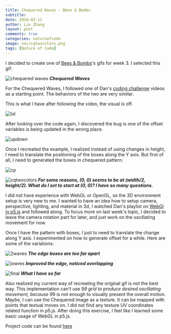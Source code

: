 ```yaml
---
title: Chequered Waves - Bees & Bombs
subtitle:
date: 2018-02-11
author: Lin Zhang
layout: post
comments: true
categories: natureofcode
image: noc/cqtwocolors.png
tags: [Nature of Code]
---
```


I decided to create one of [Bees & Bombs](https://beesandbombs.tumblr.com/)'s gifs for week 3. I selected this gif:

![chequered waves]({{site.baseurl}}/images/noc/chequeredwaves.gif)
***Chequered Waves***

<!-- ![sea urchin]({{site.baseurl}}/images/noc/seaurchin.gif)
***Sea Urchin*** -->

For the Chequered Waves, I followed one of Dan's [coding challenge](https://www.youtube.com/watch?v=H81Tdrmz2LA) videos as a starting point. The behaviors of the two are very similar.

This is what I have after following the video, the visual is off.

![lol](https://media.giphy.com/media/xThta2R12AHTZ3DNM4/giphy.gif)

After looking over the code again, I discovered the bug is one of the offset variables is being updated in the wrong place.

![updown](https://media.giphy.com/media/d3YI5l21Aiet66iI/giphy.gif)

Once I recreated the example, I realized instead of using changes in height, I need to translate the positioning of the boxes along the Y axis. But first of all, I need to generated the boxes in chequered pattern:

![cp]({{site.baseurl}}/images/noc/cp.png)

![cqtwocolors]({{site.baseurl}}/images/noc/cqtwocolors.png)
**_For some reasons, (0, 0) seems to be at (width/2, height/2). What do I set to start at (0, 0)? I have so many questions._**

I did not have experience with WebGL or OpenGL, so the 3D environment setup is very new to me. I wanted to have an idea how to setup camera, perspective, lighting, and material in 3d, I watched Dan's playlist on [WebGl in p5.js](https://www.youtube.com/watch?v=nqiKWXUX-o8&list=PLRqwX-V7Uu6bPhi8sS1hHJ77n3zRO9FR_) and followed along. To focus more on last week's topic, I decided to leave the camera rotation part for later, and just work on the oscillating movement for now.

Once I have the pattern with boxes, I just to need to translate the change along Y axis. I experimented on how to generate offset for a while. Here are some of the variations:

![2waves](https://media.giphy.com/media/1JKvv6q0eWJHpq2XL6/giphy.gif)
***The edge boxes are too far apart***

![lowres](https://media.giphy.com/media/THDh9LtRZHcH7alafn/giphy.gif)
***Improved the edge, noticed overlapping***

![final](https://media.giphy.com/media/28GQguS8qnN71ZaKSd/giphy.gif)
***What I have so far***

Also realized my current way of recreating the original gif is not the best way. This implementation can't use 9*9 grid to produce desired oscillating movement, because 9*9 is not enough to visually present the overall motion. Maybe, I can use the Chequered image as a texture. It can be mapped with points that textual moves on. I did not find any texture UV coordinates related function in p5.js. After doing this exercise, I feel like I learned some basic usage of WebGL in p5.js.

Project code can be found [here](http://alpha.editor.p5js.org/linzhang/sketches/HyQ0nmgvf)
